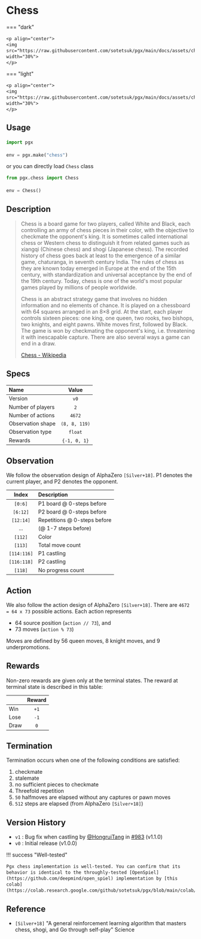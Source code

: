# Chess

=== "dark" 

    <p align="center">
    <img src="https://raw.githubusercontent.com/sotetsuk/pgx/main/docs/assets/chess_dark.gif" width="30%">
    </p>

=== "light" 

    <p align="center">
    <img src="https://raw.githubusercontent.com/sotetsuk/pgx/main/docs/assets/chess_light.gif" width="30%">
    </p>

## Usage

```py
import pgx

env = pgx.make("chess")
```

or you can directly load `Chess` class

```py
from pgx.chess import Chess

env = Chess()
```

## Description

> Chess is a board game for two players, called White and Black, each controlling an army of chess pieces in their color, with the objective to checkmate the opponent's king. It is sometimes called international chess or Western chess to distinguish it from related games such as xiangqi (Chinese chess) and shogi (Japanese chess). The recorded history of chess goes back at least to the emergence of a similar game, chaturanga, in seventh century India. The rules of chess as they are known today emerged in Europe at the end of the 15th century, with standardization and universal acceptance by the end of the 19th century. Today, chess is one of the world's most popular games played by millions of people worldwide.
> 
> Chess is an abstract strategy game that involves no hidden information and no elements of chance. It is played on a chessboard with 64 squares arranged in an 8×8 grid. At the start, each player controls sixteen pieces: one king, one queen, two rooks, two bishops, two knights, and eight pawns. White moves first, followed by Black. The game is won by checkmating the opponent's king, i.e. threatening it with inescapable capture. There are also several ways a game can end in a draw.
> 
> [Chess - Wikipedia](https://en.wikipedia.org/wiki/Chess)


## Specs

| Name | Value |
|:---|:----:|
| Version | `v0` |
| Number of players | `2` |
| Number of actions | `4672` |
| Observation shape | `(8, 8, 119)` |
| Observation type | `float` |
| Rewards | `{-1, 0, 1}` |

## Observation
We follow the observation design of AlphaZero `[Silver+18]`.
P1 denotes the current player, and P2 denotes the opponent.

| Index | Description |
|:---:|:----|
| `[0:6]` | P1 board @ 0-steps before |
| `[6:12]` | P2 board @ 0-steps before |
| `[12:14]` | Repetitions @ 0-steps before |
| ... | (@ 1-7 steps before) |
| `[112]` | Color | 
| `[113]` | Total move count | 
| `[114:116]` | P1 castling | 
| `[116:118]` | P2 castling | 
| `[118]` | No progress count| 

## Action
We also follow the action design of AlphaZero `[Silver+18]`.
There are `4672 = 64 x 73` possible actions.
Each action represents

- 64 source position (`action // 73`), and
- 73 moves (`action % 73`)

Moves are defined by 56 queen moves, 8 knight moves, and 9 underpromotions.

## Rewards
Non-zero rewards are given only at the terminal states.
The reward at terminal state is described in this table:

| | Reward |
|:---|:----:|
| Win | `+1` |
| Lose | `-1` |
| Draw | `0` |

## Termination

Termination occurs when one of the following conditions are satisfied:

1. checkmate
2. stalemate
3. no sufficient pieces to checkmate
4. Threefold repetition
5. `50` halfmoves are elapsed without any captures or pawn moves
6. `512` steps are elapsed (from AlphaZero `[Silver+18]`)

## Version History

- `v1` : Bug fix when castling by [@HongruiTang](https://github.com/HongruiTang) in [#983](https://github.com/sotetsuk/pgx/pull/983) (v1.1.0) 
- `v0` : Initial release (v1.0.0)

!!! success "Well-tested"

    Pgx chess implementation is well-tested. You can confirm that its behavior is identical to the throughly-tested [OpenSpiel](https://github.com/deepmind/open_spiel) implementation by [this colab](https://colab.research.google.com/github/sotetsuk/pgx/blob/main/colab/check_chess.ipynb).

## Reference

- `[Silver+18]` "A general reinforcement learning algorithm that masters chess, shogi, and Go through self-play" Science
